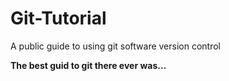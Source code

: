 # Git-Tutorial
A public guide to using git software version control

**The best guid to git there ever was...**
